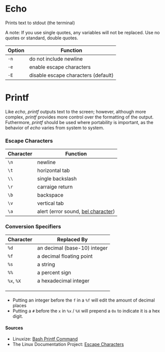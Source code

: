 # Echo
Prints text to stdout (the terminal) <br />

A note: If you use single quotes, any variables will not be replaced. Use no quotes or standard, double quotes.

| Option | Function |
| ------ | -------- | 
| `-n` | do not include newline | 
| `-e` | enable escape characters |
| `-E` | disable escape characters (default) |

# Printf
Like _echo_, _printf_ outputs text to the screen; however, although more complex,  _printf_ provides more control over the formatting of the output. <br />
Futhermore, _printf_ should be used where portability is important, as the behavior of _echo_ varies from system to system.

### Escape Characters
| Character | Function |
| --------- | -------- |
| `\n` | newline |
| `\t` | horizontal tab |
| `\\` | single backslash |
| `\r` | carraige return |
| `\b` | backspace |
| `\v` | vertical tab |
| `\a` | alert (error sound, [bel character](https://en.wikipedia.org/wiki/Bell_character)) |

### Conversion Specifiers
| Character | Replaced By |
| --------- | -------- |
| `%d` | an decimal (base-10) integer |
| `%f` | a decimal floating point |
| `%s` | a string |
| `%%` | a percent sign |
| `%x`, `%X` | a hexadecimal integer |
|  |  |
|  |  |
|  |  |

####
- Putting an integer before the `f` in a `%f` will edit the amount of decimal places
- Putting a `#` before the `x` in `%x` / `%X` will prepend a `0x` to indicate it is a hex digit.

#### Sources
- Linuxize: [Bash Printf Command](https://linuxize.com/post/bash-printf-command/)
- The Linux Documentation Project: [Escape Characters](https://tldp.org/LDP/abs/html/escapingsection.html)
